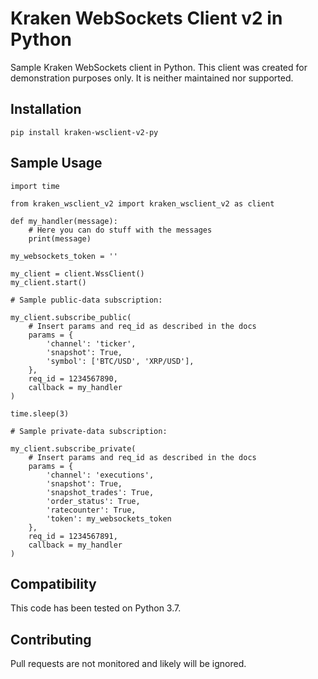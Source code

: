 # Kraken WebSockets Client v2 in Python

Sample Kraken WebSockets client in Python.  This client was created for
demonstration purposes only.  It is neither maintained nor supported.

## Installation

    pip install kraken-wsclient-v2-py

## Sample Usage

    import time

    from kraken_wsclient_v2 import kraken_wsclient_v2 as client

    def my_handler(message):
        # Here you can do stuff with the messages
        print(message)

    my_websockets_token = ''

    my_client = client.WssClient()
    my_client.start()

    # Sample public-data subscription:

    my_client.subscribe_public(
        # Insert params and req_id as described in the docs
        params = {
            'channel': 'ticker',
            'snapshot': True,
            'symbol': ['BTC/USD', 'XRP/USD'],
        },
        req_id = 1234567890,
        callback = my_handler
    )

    time.sleep(3)

    # Sample private-data subscription:

    my_client.subscribe_private(
        # Insert params and req_id as described in the docs
        params = {
            'channel': 'executions',
            'snapshot': True,
            'snapshot_trades': True,
            'order_status': True,
            'ratecounter': True,
            'token': my_websockets_token
        },
        req_id = 1234567891,
        callback = my_handler
    )

## Compatibility

This code has been tested on Python 3.7.

## Contributing

Pull requests are not monitored and likely will be ignored.
